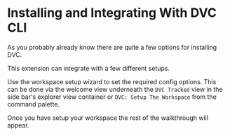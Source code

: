 # Installing and Integrating With DVC CLI

As you probably already know there are quite a few options for installing DVC.

This extension can integrate with a few different setups.

Use the workspace setup wizard to set the required config options. This can be
done via the welcome view underneath the `DVC Tracked` view in the side bar's
explorer view container or `DVC: Setup The Workspace` from the command palette.

Once you have setup your workspace the rest of the walkthrough will appear.
